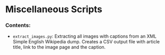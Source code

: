 # Miscellaneous Scripts

### Contents:

- `extract_images.py`: Extracting all images with captions from an XML Simple English Wikipedia dump.
  Creates a CSV output file with article title, link to the image page and the caption.

